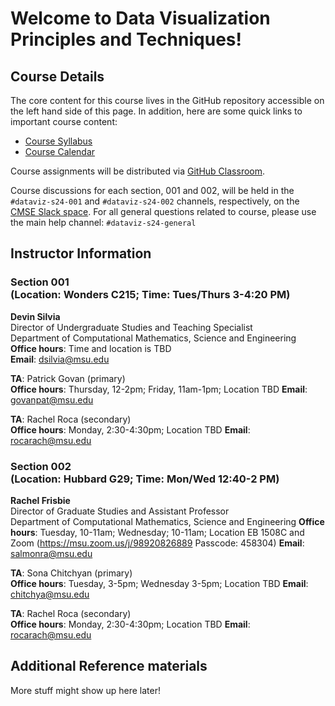 # Welcome to Data Visualization Principles and Techniques!

## Course Details

The core content for this course lives in the GitHub repository accessible
on the left hand side of this page. In addition, here are some quick links
to important course content:

* [Course Syllabus](https://docs.google.com/document/d/e/2PACX-1vRwKbgycMGy4h77CiOpFrodAnWGTtRA9aIw-SuGAcH5Qcii99-BeQPotNslz-oyxdpN927Gwo8grDTN/pub)
* [Course Calendar](https://docs.google.com/spreadsheets/d/e/2PACX-1vSwdKDV7jDmfTPHllJnAeG53pTAIsbxnaw07zfut8d8tClWI_IYC82n3VBIcxmqocuR0D1JotHkN961/pubhtml?gid=552775605&single=true)

Course assignments will be distributed via
[GitHub Classroom](https://classroom.github.com/).

Course discussions for each section, 001 and 002, will be held in the `#dataviz-s24-001` and `#dataviz-s24-002` channels, respectively, on the
[CMSE Slack space](https://cmse-courses.slack.com). For all general questions related to course, please use the main help channel: `#dataviz-s24-general`

## Instructor Information

### Section 001 <br> (Location: Wonders C215; Time: Tues/Thurs 3-4:20 PM)

**Devin Silvia**  
Director of Undergraduate Studies and Teaching Specialist  
Department of Computational Mathematics, Science and Engineering  
**Office hours**: Time and location is TBD  
**Email**: [dsilvia@msu.edu](mailto:dsilvia@msu.edu)  

**TA**: Patrick Govan (primary)    
**Office hours**: Thursday, 12-2pm; Friday, 11am-1pm; Location TBD
**Email**: [govanpat@msu.edu](mailto:govanpat@msu.edu)

**TA**: Rachel Roca (secondary)    
**Office hours**: Monday, 2:30-4:30pm; Location TBD
**Email**: [rocarach@msu.edu](mailto:rocarach@msu.edu)

### Section 002 <br> (Location: Hubbard G29; Time: Mon/Wed 12:40-2 PM)    

**Rachel Frisbie**  
Director of Graduate Studies and Assistant Professor  
Department of Computational Mathematics, Science and Engineering 
**Office hours**: Tuesday, 10-11am; Wednesday; 10-11am; Location EB 1508C and Zoom (https://msu.zoom.us/j/98920826889 Passcode: 458304)
**Email**: [salmonra@msu.edu](mailto:salmonra@msu.edu)   

**TA**: Sona Chitchyan (primary)  
**Office hours**: Tuesday, 3-5pm; Wednesday 3-5pm; Location TBD
**Email**: [chitchya@msu.edu](mailto:chitchya@msu.edu)  

**TA**: Rachel Roca (secondary)  
**Office hours**: Monday, 2:30-4:30pm; Location TBD
**Email**: [rocarach@msu.edu](mailto:rocarach@msu.edu)  


## Additional Reference materials

More stuff might show up here later!
